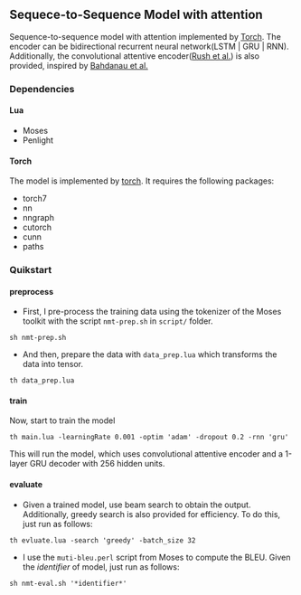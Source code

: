 ## Sequece-to-Sequence Model with attention

Sequence-to-sequence model with attention implemented by [Torch](http://torch.ch).
The encoder can be bidirectional recurrent neural network(LSTM | GRU | RNN). Additionally, the convolutional attentive encoder([Rush et al.](https://www.aclweb.org/anthology/D/D15/D15-1044.pdf)) is also provided, inspired by [Bahdanau et al.](https://arxiv.org/pdf/1409.0473v7.pdf) 

### Dependencies

#### Lua
* Moses
* Penlight

#### Torch
The model is implemented by [torch](http://torch.ch). It requires the following packages:
* torch7
* nn
* nngraph
* cutorch
* cunn
* paths

### Quikstart

#### preprocess

* First, I pre-process the training data using the tokenizer of the Moses toolkit with the script `nmt-prep.sh` in `script/` folder.
```
sh nmt-prep.sh
```

* And then, prepare the data with `data_prep.lua` which transforms the data into tensor.
```
th data_prep.lua 
```

#### train
Now, start to train the model
```
th main.lua -learningRate 0.001 -optim 'adam' -dropout 0.2 -rnn 'gru'
```
This will run the model, which uses convolutional attentive encoder and a 1-layer GRU decoder with 256 hidden units.

#### evaluate

* Given a trained model, use beam search to obtain the output. Additionally, greedy search is also provided for efficiency. To do this, just run as follows:
```
th evluate.lua -search 'greedy' -batch_size 32
```

* I use the `muti-bleu.perl` script from Moses to compute the BLEU. Given the *identifier* of model, just run as follows:
```
sh nmt-eval.sh '*identifier*'
```


